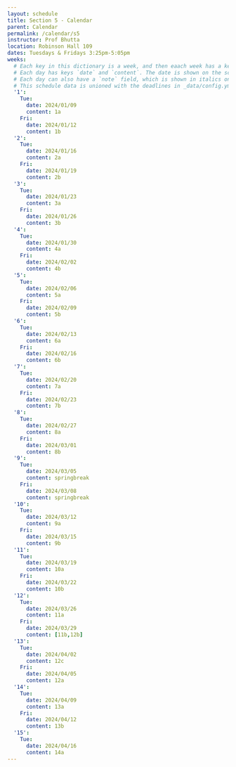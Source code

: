 ```yaml
---
layout: schedule
title: Section 5 - Calendar
parent: Calendar
permalink: /calendar/s5
instructor: Prof Bhutta
location: Robinson Hall 109
dates: Tuesdays & Fridays 3:25pm-5:05pm
weeks:
  # Each key in this dictionary is a week, and then eaach week has a key in [Mon, Tue, Wed, Thu, Fri].
  # Each day has keys `date` and `content`. The date is shown on the schedule, and `content` is a key into the yml file in _data/modules.yml. `content` may be an array.
  # Each day can also have a `note` field, which is shown in italics on the calendar.
  # This schedule data is unioned with the deadlines in _data/config.yml
  '1':
    Tue:
      date: 2024/01/09
      content: 1a
    Fri:
      date: 2024/01/12
      content: 1b
  '2':
    Tue:
      date: 2024/01/16
      content: 2a
    Fri:
      date: 2024/01/19
      content: 2b
  '3':
    Tue:
      date: 2024/01/23
      content: 3a
    Fri:
      date: 2024/01/26
      content: 3b
  '4':
    Tue:
      date: 2024/01/30
      content: 4a
    Fri:
      date: 2024/02/02
      content: 4b
  '5':
    Tue:
      date: 2024/02/06
      content: 5a
    Fri:
      date: 2024/02/09
      content: 5b
  '6':
    Tue:
      date: 2024/02/13
      content: 6a
    Fri:
      date: 2024/02/16
      content: 6b
  '7':
    Tue:
      date: 2024/02/20
      content: 7a
    Fri:
      date: 2024/02/23
      content: 7b
  '8':
    Tue:
      date: 2024/02/27
      content: 8a
    Fri:
      date: 2024/03/01
      content: 8b
  '9':
    Tue:
      date: 2024/03/05
      content: springbreak
    Fri:
      date: 2024/03/08
      content: springbreak
  '10':
    Tue:
      date: 2024/03/12
      content: 9a
    Fri:
      date: 2024/03/15
      content: 9b
  '11':
    Tue:
      date: 2024/03/19
      content: 10a
    Fri:
      date: 2024/03/22
      content: 10b
  '12':
    Tue:
      date: 2024/03/26
      content: 11a
    Fri:
      date: 2024/03/29
      content: [11b,12b]
  '13':
    Tue:
      date: 2024/04/02
      content: 12c
    Fri:
      date: 2024/04/05
      content: 12a
  '14':
    Tue:
      date: 2024/04/09
      content: 13a
    Fri:
      date: 2024/04/12
      content: 13b
  '15':
    Tue:
      date: 2024/04/16
      content: 14a
---
```

